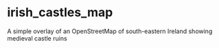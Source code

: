 # irish_castles_map
A simple overlay of an OpenStreetMap of south-eastern Ireland showing medieval castle ruins